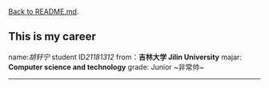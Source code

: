 [Back to README.md](./README.md).
## This is my career
name:*胡轩宁*
student ID*21181312*
from：**吉林大学 Jilin University**
majar: **Computer science and technology**
grade: Junior
~非常帅~
***


